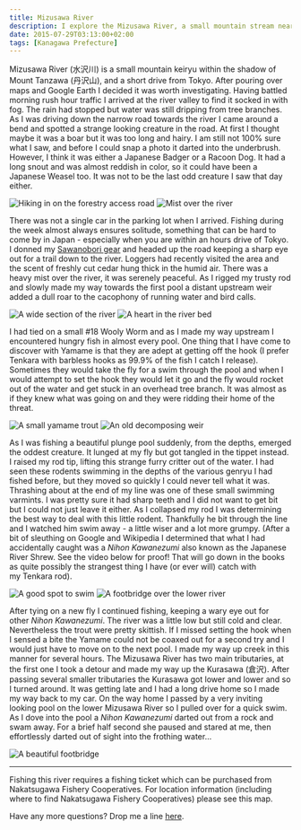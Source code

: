 ```yaml
---
title: Mizusawa River
description: I explore the Mizusawa River, a small mountain stream near Tokyo, and find a beautiful creek teeming with small Yamame...
date: 2015-07-29T03:13:00+02:00
tags: [Kanagawa Prefecture]
---
```

<div class=“text-lg m-2”>
<p class="mb-2">Mizusawa River (水沢川) is a small mountain keiryu within the shadow of Mount Tanzawa (丹沢山), and a short drive from Tokyo. After pouring over maps and Google Earth I decided it was worth investigating. Having battled morning rush hour traffic I arrived at the river valley to find it socked in with fog. The rain had stopped but water was still dripping from tree branches. As I was driving down the narrow road towards the river I came around a bend and spotted a strange looking creature in the road. At first I thought maybe it was a boar but it was too long and hairy. I am still not 100% sure what I saw, and before I could snap a photo it darted into the underbrush. However, I think it was either a Japanese Badger or a Racoon Dog. It had a long snout and was almost reddish in color, so it could have been a Japanese Weasel too. It was not to be the last odd creature I saw that day either.</p>

<img class="w-8/12 rounded-lg shadow-lg mx-auto" src="https://fallfish-tenkara-images.s3-us-west-1.amazonaws.com/FfT+-+Mizusawa+River/mount%2Btanzawa-keiryu-nakatsugawa%2Bfishery%2Bcooperatives-hiking.jpg" alt="Hiking in on the forestry access road" />

<img class="w-8/12 rounded-lg shadow-lg mx-auto" src="https://fallfish-tenkara-images.s3-us-west-1.amazonaws.com/FfT+-+Mizusawa+River/mount%2Btanzawa-keiryu-nakatsugawa%2Bfishery%2Bcooperatives-mist.jpg" alt="Mist over the river" />

<p class="mb-2 mt-2">There was not a single car in the parking lot when I arrived. Fishing during the week almost always ensures solitude, something that can be hard to come by in Japan - especially when you are within an hours drive of Tokyo. I donned my <a href="https://www.fallfishtenkara.com/sawanobori-footwear/" target="_blank" rel="noopener noreferrer">Sawanobori gear</a> and headed up the road keeping a sharp eye out for a trail down to the river. Loggers had recently visited the area and the scent of freshly cut cedar hung thick in the humid air. There was a heavy mist over the river, it was serenely peaceful. As I rigged my trusty rod and slowly made my way towards the first pool a distant upstream weir added a dull roar to the cacophony of running water and bird calls.</p>

<img class="w-8/12 rounded-lg shadow-lg mx-auto" src="https://fallfish-tenkara-images.s3-us-west-1.amazonaws.com/FfT+-+Mizusawa+River/mount%2Btanzawa-keiryu-nakatsugawa%2Bfishery%2Bcooperatives-river.jpg" alt="A wide section of the river" />

<img class="w-8/12 rounded-lg shadow-lg mx-auto" src="https://fallfish-tenkara-images.s3-us-west-1.amazonaws.com/FfT+-+Mizusawa+River/mount%2Btanzawa-keiryu-nakatsugawa%2Bfishery%2Bcooperatives-heart.jpg" alt="A heart in the river bed" />

<p class="mb-2 mt-2">I had tied on a small #18 Wooly Worm and as I made my way upstream I encountered hungry fish in almost every pool. One thing that I have come to discover with Yamame is that they are adept at getting off the hook (I prefer Tenkara with barbless hooks as 99.9% of the fish I catch I release). Sometimes they would take the fly for a swim through the pool and when I would attempt to set the hook they would let it go and the fly would rocket out of the water and get stuck in an overhead tree branch. It was almost as if they knew what was going on and they were ridding their home of the threat.</p>

<img class="w-8/12 rounded-lg shadow-lg mx-auto" src="https://fallfish-tenkara-images.s3-us-west-1.amazonaws.com/FfT+-+Mizusawa+River/mount%2Btanzawa-keiryu-nakatsugawa%2Bfishery%2Bcooperatives-yamame.jpg" alt="A small yamame trout" />

<img class="w-8/12 rounded-lg shadow-lg mx-auto" src="https://fallfish-tenkara-images.s3-us-west-1.amazonaws.com/FfT+-+Mizusawa+River/mount%2Btanzawa-keiryu-nakatsugawa%2Bfishery%2Bcooperatives-weir.jpg" alt="An old decomposing weir" />

<p class="mb-2 mt-2">As I was fishing a beautiful plunge pool suddenly, from the depths, emerged the oddest creature. It lunged at my fly but got tangled in the tippet instead. I raised my rod tip, lifting this strange furry critter out of the water. I had seen these rodents swimming in the depths of the various genryu I had fished before, but they moved so quickly I could never tell what it was. Thrashing about at the end of my line was one of these small swimming varmints. I was pretty sure it had sharp teeth and I did not want to get bit but I could not just leave it either. As I collapsed my rod I was determining the best way to deal with this little rodent. Thankfully he bit through the line and I watched him swim away - a little wiser and a lot more grumpy. (After a bit of sleuthing on Google and Wikipedia I determined that what I had accidentally caught was a <i>Nihon Kawanezumi</i> also known as the Japanese River Shrew. See the video below for proof! That will go down in the books as quite possibly the strangest thing I have (or ever will) catch with my Tenkara rod).</p>

<img class="w-8/12 rounded-lg shadow-lg mx-auto" src="https://fallfish-tenkara-images.s3-us-west-1.amazonaws.com/FfT+-+Mizusawa+River/mount%2Btanzawa-keiryu-nakatsugawa%2Bfishery%2Bcooperatives-swimming+hole.jpg" alt="A good spot to swim" />

<img class="w-8/12 rounded-lg shadow-lg mx-auto" src="https://fallfish-tenkara-images.s3-us-west-1.amazonaws.com/FfT+-+Mizusawa+River/mount%2Btanzawa-keiryu-nakatsugawa%2Bfishery%2Bcooperatives-hiking%2Bbridge.jpg" alt="A footbridge over the lower river" />

<p class="mb-2 mt-2">After tying on a new fly I continued fishing, keeping a wary eye out for other <i>Nihon Kawanezumi</i>. The river was a little low but still cold and clear. Nevertheless the trout were pretty skittish. If I missed setting the hook when I sensed a bite the Yamame could not be coaxed out for a second try and I would just have to move on to the next pool. I made my way up creek in this manner for several hours. The Mizusawa River has two main tributaries, at the first one I took a detour and made my way up the Kurasawa (倉沢). After passing several smaller tributaries the Kurasawa got lower and lower and so I turned around. It was getting late and I had a long drive home so I made my way back to my car. On the way home I passed by a very inviting looking pool on the lower Mizusawa River so I pulled over for a quick swim. As I dove into the pool a <i>Nihon Kawanezumi </i>darted out from a rock and swam away. For a brief half second she paused and stared at me, then effortlessly darted out of sight into the frothing water...</p>

<img class="w-8/12 rounded-lg shadow-lg mx-auto" src="https://fallfish-tenkara-images.s3-us-west-1.amazonaws.com/FfT+-+Mizusawa+River/mount+tanzawa-mizusawa+river-keiryu-tokyo-Nakatsugawa+fishery+cooperatives-effects.jpg" alt="A beautiful footbridge" />

<hr />

<p class="mb-2 mt-2">Fishing this river requires a fishing ticket which can be purchased from Nakatsugawa Fishery Cooperatives. For location information (including where to find Nakatsugawa Fishery Cooperatives) please see this map.

Have any more questions? Drop me a line <a href="https://www.fallfishtenkara.com/about" target="_blank" rel="noopener noreferrer" >here</a>.</p>
</div>
